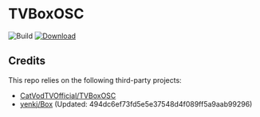 # TVBoxOSC

![Build](https://shields.io/github/actions/workflow/status/yenkj/TVBoxOSC/test.yml?branch=master&logo=github&label=Build)
[![Download](https://img.shields.io/github/v/release/yenkj/TVBoxOSC?color=orange&logoColor=orange&label=Download&logo=DocuSign)](https://github.com/yenkj/TVBoxOSC/releases/latest) 

## Credits
This repo relies on the following third-party projects:
- [CatVodTVOfficial/TVBoxOSC](https://github.com/CatVodTVOffici)
- [yenkj/Box](https://github.com/yenkj/Box) (Updated: 494dc6ef73fd5e5e37548d4f089ff5a9aab99296)
